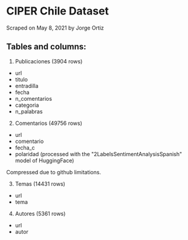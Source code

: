 # CIPER Chile Dataset

Scraped on May 8, 2021 by Jorge Ortiz

## Tables and columns:

1) Publicaciones (3904 rows) 
- url
- titulo
- entradilla
- fecha
- n_comentarios
- categoria
- n_palabras

2) Comentarios (49756 rows) 
- url
- comentario
- fecha_c
- polaridad (processed with the "2LabelsSentimentAnalysisSpanish" model of HuggingFace)

Compressed due to github limitations.

3) Temas (14431 rows)
- url
- tema

4) Autores (5361 rows)
- url
- autor
